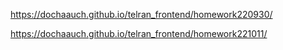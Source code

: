 <https://dochaauch.github.io/telran_frontend/homework220930/>

<https://dochaauch.github.io/telran_frontend/homework221011/>
